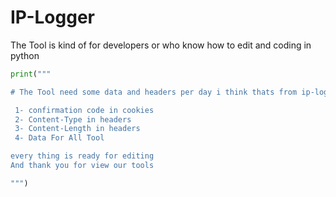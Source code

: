 # IP-Logger

The Tool is kind of for developers or who know how to edit and coding in python

```python
print("""

# The Tool need some data and headers per day i think thats from ip-logger not from me and sorry for any Disturb

 1- confirmation code in cookies
 2- Content-Type in headers
 3- Content-Length in headers
 4- Data For All Tool 

every thing is ready for editing
And thank you for view our tools

""")
```
